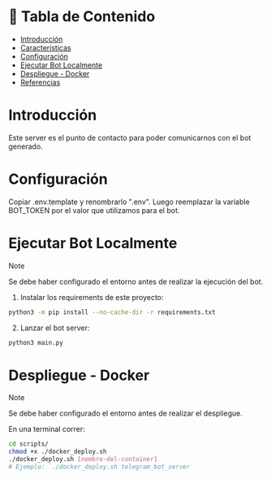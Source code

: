 # :pencil: Tabla de Contenido

- [Introducción](#introduction)
- [Características](#features)
- [Configuración](#setup)
- [Ejecutar Bot Localmente](#execute_bot)
- [Despliegue - Docker](#docker_deployment)
- [Referencias](#references)

# Introducción <a name = "introduction"></a>

Este server es el punto de contacto para poder comunicarnos con el bot generado.

# Configuración <a name = "setup"></a>

Copiar .env.template y renombrarlo ".env". Luego reemplazar la variable BOT_TOKEN por el valor que utilizamos para el bot.

# Ejecutar Bot Localmente <a name = "execute_bot"></a>

> [!NOTE]
> Se debe haber configurado el entorno antes de realizar la ejecución del bot.

1. Instalar los requirements de este proyecto:

```bash
python3 -m pip install --no-cache-dir -r requirements.txt
```

2. Lanzar el bot server:

```bash
python3 main.py
```

# Despliegue - Docker <a name = "docker_deployment"></a>

> [!NOTE]
> Se debe haber configurado el entorno antes de realizar el despliegue.

En una terminal correr:

```bash
cd scripts/
chmod +x ./docker_deploy.sh
./docker_deploy.sh [nombre-del-container]
# Ejemplo: `./docker_deploy.sh telegram_bot_server`
```
